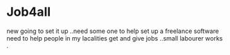 # Job4all
new going to set it up ..need some one to help set up a freelance software
need to help people in my lacalities get and give jobs ..small labourer works 
.

